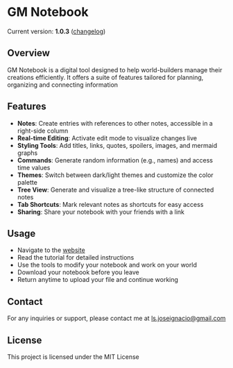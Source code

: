 # GM Notebook
Current version: **1.0.3** ([changelog](./CHANGELOG.md))
## Overview
GM Notebook is a digital tool designed to help world-builders manage their creations efficiently. It offers a suite of features tailored for planning, organizing and connecting information

## Features
- **Notes**: Create entries with references to other notes, accessible in a right-side column
- **Real-time Editing**: Activate edit mode to visualize changes live
- **Styling Tools**: Add titles, links, quotes, spoilers, images, and mermaid graphs
- **Commands**: Generate random information (e.g., names) and access time values
- **Themes**: Switch between dark/light themes and customize the color palette
- **Tree View**: Generate and visualize a tree-like structure of connected notes
- **Tab Shortcuts**: Mark relevant notes as shortcuts for easy access
- **Sharing**: Share your notebook with your friends with a link

## Usage
- Navigate to the [website](https://gmnotebook.netlify.app)
- Read the tutorial for detailed instructions
- Use the tools to modify your notebook and work on your world
- Download your notebook before you leave
- Return anytime to upload your file and continue working

## Contact
For any inquiries or support, please contact me at ls.joseignacio@gmail.com

## License
This project is licensed under the MIT License